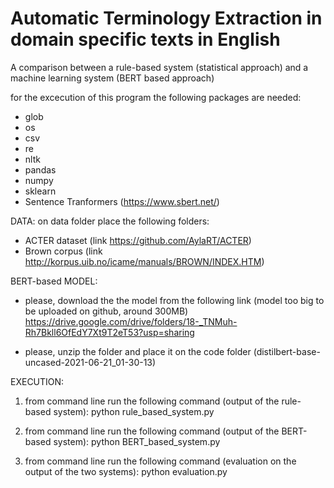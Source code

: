 # Automatic Terminology Extraction in domain specific texts in English
A comparison between a rule-based system (statistical approach) and a machine learning system (BERT based approach)

for the excecution of this program the following packages are needed:
   - glob
   - os
   - csv
   - re
   - nltk
   - pandas
   - numpy
   - sklearn
   - Sentence Tranformers (https://www.sbert.net/) 

DATA:
on data folder place the following folders:
   - ACTER dataset (link https://github.com/AylaRT/ACTER)
   - Brown corpus (link http://korpus.uib.no/icame/manuals/BROWN/INDEX.HTM)

BERT-based MODEL:
- please, download the the model from the following link (model too big to be uploaded on github, around 300MB)
  https://drive.google.com/drive/folders/18-_TNMuh-Rh7Bkll6OfEdY7Xt9T2eT53?usp=sharing

- please, unzip the folder and place it on the code folder (distilbert-base-uncased-2021-06-21_01-30-13)

EXECUTION:
1. from command line run the following command (output of the rule-based system):
   python rule_based_system.py
   
2. from command line run the following command (output of the BERT-based system):
   python BERT_based_system.py
   
3. from command line run the following command (evaluation on the output of the two systems):
   python evaluation.py
